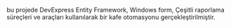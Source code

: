bu projede DevExpress Entity Framework, Windows form, Çeşitli raporlama süreçleri ve araçları kullanılarak 
bir kafe otomasyonu gerçekleştirilmiştir. 